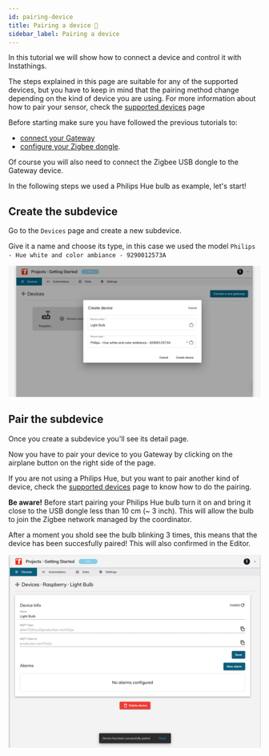 ```yaml
---
id: pairing-device
title: Pairing a device 🍒
sidebar_label: Pairing a device 
---
```


In this tutorial we will show how to connect a device and control it with Instathings.

The steps explained in this page are suitable for any of the supported devices, but you have to keep in mind that the pairing method change depending on the kind of device you are using. For more information about how to pair your sensor, check the <a href="//docs/all-devices.html" class="external-link" target="_blank">supported devices</a> page

Before starting make sure you have followed the previous tutorials to:
- <a href="/docs/guides/gateway-setup.html" target="_blank" class="external-link">connect your Gateway</a>
- <a href="docs/guides/zigbee.html" target="_blank" class="external-link">configure your Zigbee dongle</a>. 

Of course you will also need to connect the Zigbee USB dongle to the Gateway device.

In the following steps we used a Philips Hue bulb as example, let's start!

## Create the subdevice
Go to the `Devices` page and create a new subdevice. 

Give it a name and choose its type, in this case we used the model `Philips - Hue white and color ambiance - 9290012573A`

<a href="/docs/assets/control-bulb/createSubdevice.png" target="_blank">
    <img src="/docs/assets/control-bulb/createSubdevice.png" width="1000"/>
</a>

## Pair the subdevice
Once you create a subdevice you'll see its detail page. 

Now you have to pair your device to you Gateway by clicking on the airplane button on the right side of the page. 

If you are not using a Philips Hue, but you want to pair another kind of device, check the <a href="//docs/all-devices.html" target="_blank" class="external-link">supported devices</a> page to know how to do the pairing.

**Be aware!** Before start pairing your Philips Hue bulb turn it on and bring it close to the USB dongle less than 10 cm (~ 3 inch). This will allow the bulb to join the Zigbee network managed by the coordinator. 

After a moment you shold see the bulb blinking 3 times, this means that the device has been succesfully paired! This will also confirmed in the Editor.

<a href="/docs/assets/control-bulb/pairedSuccess.png" target="_blank">
    <img src="/docs/assets/control-bulb/pairedSuccess.png" width="1000"/>
</a>
